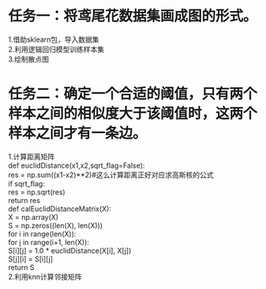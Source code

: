 任务一：将鸢尾花数据集画成图的形式。
=
1.借助sklearn包，导入数据集<br>
2.利用逻辑回归模型训练样本集<br>
3.绘制散点图<br>

任务二：确定一个合适的阈值，只有两个样本之间的相似度大于该阈值时，这两个样本之间才有一条边。
=
1.计算距离矩阵<br>
def euclidDistance(x1,x2,sqrt_flag=False):<br>
    res = np.sum((x1-x2)**2)#这么计算距离正好对应求高斯核的公式<br>
    if sqrt_flag:<br>
        res = np.sqrt(res)<br>
    return res<br>
def calEuclidDistanceMatrix(X): <br>
    X = np.array(X)<br>
    S = np.zeros((len(X), len(X)))<br>
    for i in range(len(X)):<br>
        for j in range(i+1, len(X)): <br>
            S[i][j] = 1.0 * euclidDistance(X[i], X[j]) <br>
            S[j][i] = S[i][j] <br>
    return S<br>
2.利用knn计算邻接矩阵<br>
